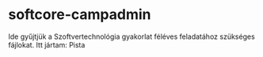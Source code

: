 softcore-campadmin
==================
Ide gyűjtjük a Szoftvertechnológia gyakorlat féléves feladatához szükséges fájlokat.
Itt jártam: Pista
